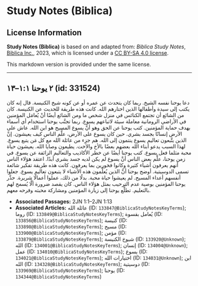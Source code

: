 # Study Notes (Biblica)

## License Information

**Study Notes (Biblica)** is based on and adapted from: _Biblica Study Notes_, [Biblica Inc.](https://www.biblica.com/), 2023, which is licensed under a [CC BY-SA 4.0 license](https://creativecommons.org/licenses/by-sa/4.0/legalcode.en).

This markdown version is provided under the same license.



--------------------------------

## ٢ يوحنا ١:١–١٣ (id: 331524)

 دعا يوحنا نفسه الشيخ. ربما كان يتحدث عن عمره أو عن كونه شيخ الكنيسة. قال إنه كان يكتب إلى سيدة وأطفالها الذين اختارهم الله. كانت هذه طريقة للحديث عن الكنيسة. كان من الشائع أن تجتمع الكنائس في منزل شخص ما ومن الشائع أيضًا أنْ يُعامَل المؤمنين في الأراضي الرومانية معاملة سيئة لاتباعهم يسوع. ربما تجنَّب يوحنا استخدام أي أسماء بهدف حماية المؤمنين. كتب يوحنا عن الحق وهو أنَّ يسوع المسيح هو ابن الله. عاش على الأرض إنسانًا بجسد بشري. حين كان يسوع على الأرض، علَّم الناس كيف يعيشون. إنَّ الذين يتَّبعون تعاليم يسوع ينتمون إلى الله. هم جزء من عائلة الله مع كل مَن يتبع يسوع. لهذا السبب يدعو أبناء الله بعضهم بعضًا بالأخ والأخت. يطيعون وصايا الله. يعيشون حياة محبة مثلما فعل يسوع. كتب يوحنا أيضًا عن خطر الأكاذيب والتعاليم الزائفة عن يسوع. في زمن يوحنا، علَّم بعض الناس أنَّ يسوع لم يكن لديه جسد بشري أبدًا. اعتقد هؤلاء الناس أنهم يعرفون أشياء كثيرة وكانوا فخورين بما يعرفون. كانت هذه طريقة تفكير شائعة تسمى الدوسيتية. أوضح يوحنا أنَّ الذين يُعلِّمون هذه الأشياء لا يتبعون تعاليم يسوع. جعلوا أنفسهم أعداء المسيح. لم يعيشوا حياة محبة. بدلًا من ذلك، عملوا أعمالًا شريرة. حذَّر يوحنا المؤمنين بوصية عدم الترحيب بمثل هؤلاء الناس. كان يقصد ضرورة ألَّا يُسمح لهم بالتعليم. تطلَّع يوحنا إلى زيارة المؤمنين ومشاركة محبته وفرحه معهم.

* **Associated Passages:** 2JN 1:1–2JN 1:13
* **Associated Articles:** عائلة الله (ID: `133847@BiblicaStudyNotesKeyTerms`); روما (ID: `133849@BiblicaStudyNotesKeyTerms`); يُعامل بقسوة (ID: `133856@BiblicaStudyNotesKeyTerms`); كنيسة (ID: `133898@BiblicaStudyNotesKeyTerms`); مسيح (ID: `133900@BiblicaStudyNotesKeyTerms`); مؤمن (ID: `133879@BiblicaStudyNotesKeyTerms`); شيوخ الكنيسة (ID: `133920@Unknown`); الله (ID: `134001@BiblicaStudyNotesKeyTerms`); إنسان (ID: `134004@Unknown`); عمل (ID: `134010@BiblicaStudyNotesKeyTerms`); يسوع (ID: `134021@BiblicaStudyNotesKeyTerms`); اختيارات الله (ID: `134031@Unknown`); ابن الله (ID: `134328@BiblicaStudyNotesKeyTerms`); دوسيتية (ID: `133969@BiblicaStudyNotesKeyTerms`); يوحنا (ID: `134344@BiblicaStudyNotesKeyTerms`)

